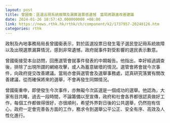 ```yaml
---
layout: post
title: 曾國衞：區選出現系統故障及漏算選票感遺憾　當局將跟進改善建議
date: 2024-01-26 18:57:43.000000000 +08:00
link: https://news.rthk.hk/rthk/ch/component/k2/1737957-20240126.htm
categories: rthk
---
```


政制及內地事務局局長曾國衞表示，對於區選投票日發生電子選民登記冊系統故障以及出現選票漏算情況，感到非常遺憾，政府就事件對受影響的選民表示歉意。

曾國衞接受本台訪問，回應選管會就事件發表的中期報告。他指出，幸好經過調查後，排除了出現所謂的網絡攻擊，或人為蓄意破壞的情況。選管會將會就今次事件，向政府提交改善建議。當局亦會與選管會及選舉事務處，認真研究落實有關改善建議，從而確保將來的選舉，不會再發生同類情況。

曾國衞重申，即使發生今次事件，亦無礙今次區選是一個成功的選舉。他認為，大家有目共睹，過去一段時間，不論籌備以至宣傳，政府和社會各界都很認真做好工作，每個工作都做得很好，亦很順利，希望外界對日後的公共選舉，仍然抱有信心，政府一定會完善各方面的工作，務求令到選舉公平公正、安全有序、高效及人性化進行。
